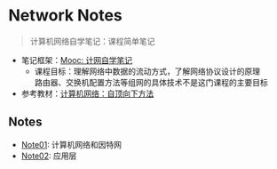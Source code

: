 # Network Notes

> 计算机网络自学笔记：课程简单笔记

* 笔记框架：[Mooc: 计网自学笔记](https://www.icourse163.org/learn/HDU-1002598057?tid=1468805452#/learn/announce)
  * 课程目标：理解网络中数据的流动方式，了解网络协议设计的原理<br/>
    路由器、交换机配置方法等组网的具体技术不是这门课程的主要目标
* 参考教材：[计算机网络：自顶向下方法](https://book.douban.com/subject/30280001/)

## Notes

* [Note01](./notes/Note01.md): 计算机网络和因特网
* [Note02](./notes/Note02.md): 应用层

